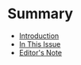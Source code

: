 # Summary

* [Introduction](intro.md)
* [In This Issue](in_this_issue.md)
* [Editor's Note](editors_note.md)

